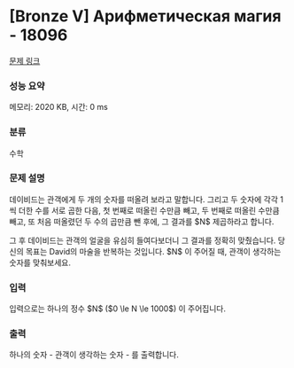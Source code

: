 # [Bronze V] Арифметическая магия - 18096 

[문제 링크](https://www.acmicpc.net/problem/18096) 

### 성능 요약

메모리: 2020 KB, 시간: 0 ms

### 분류

수학

### 문제 설명

<p>데이비드는 관객에게 두 개의 숫자를 떠올려 보라고 말합니다. 그리고 두 숫자에 각각 1씩 더한 수를 서로 곱한 다음, 첫 번째로 떠올린 수만큼 빼고, 두 번째로 떠올린 수만큼 빼고, 또 처음 떠올렸던 두 수의 곱만큼 뺀 후에, 그 결과를 $N$ 제곱하라고 합니다.</p>

<p>그 후 데이비드는 관객의 얼굴을 유심히 들여다보더니 그 결과를 정확히 맞췄습니다. 당신의 목표는 David의 마술을 반복하는 것입니다. $N$ 이 주어질 때, 관객이 생각하는 숫자를 맞춰보세요.</p>

### 입력 

 <p>입력으로는 하나의 정수 $N$ ($0 \le N \le 1000$) 이 주어집니다.</p>

### 출력 

 <p>하나의 숫자 - 관객이 생각하는 숫자 - 를 출력합니다.</p>

